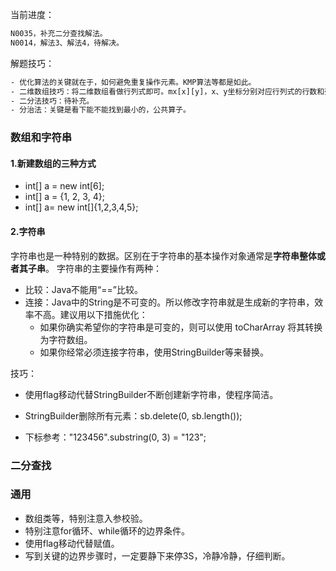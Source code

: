 当前进度：
```txt
N0035，补充二分查找解法。
N0014，解法3、解法4，待解决。

```

解题技巧：
```txt
- 优化算法的关键就在于，如何避免重复操作元素。KMP算法等都是如此。
- 二维数组技巧：将二维数组看做行列式即可。mx[x][y]，x、y坐标分别对应行列式的行数和列数。
- 二分法技巧：待补充。
- 分治法：关键是看下能不能找到最小的，公共算子。

```

### 数组和字符串
#### 1.新建数组的三种方式
- int[] a = new int[6];
- int[] a = {1, 2, 3, 4};
- int[] a= new int[]{1,2,3,4,5};

#### 2.字符串
字符串也是一种特别的数据。区别在于字符串的基本操作对象通常是**字符串整体或者其子串**。
字符串的主要操作有两种：
- 比较：Java不能用“==”比较。
- 连接：Java中的String是不可变的。所以修改字符串就是生成新的字符串，效率不高。建议用以下措施优化：
    - 如果你确实希望你的字符串是可变的，则可以使用 toCharArray 将其转换为字符数组。
    - 如果你经常必须连接字符串，使用StringBuilder等来替换。
    
技巧：
- 使用flag移动代替StringBuilder不断创建新字符串，使程序简洁。
    
- StringBuilder删除所有元素：sb.delete(0, sb.length());
- 下标参考："123456".substring(0, 3) = "123";


### 二分查找

### 通用
- 数组类等，特别注意入参校验。
- 特别注意for循环、while循环的边界条件。
- 使用flag移动代替赋值。
- 写到关键的边界步骤时，一定要静下来停3S，冷静冷静，仔细判断。



